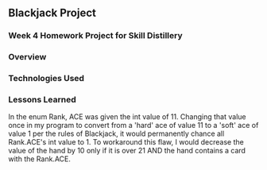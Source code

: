 ## Blackjack Project

### Week 4 Homework Project for Skill Distillery

### Overview

### Technologies Used

### Lessons Learned

 In the enum Rank, ACE was given the int value of 11. Changing that value once in my program to convert from a 'hard' ace of value 11 to a 'soft' ace of value 1 per the rules of Blackjack, it would permanently chance all Rank.ACE's int value to 1. To workaround this flaw, I would decrease the value of the hand by 10 only if it is over 21 AND the hand contains a card with the Rank.ACE.
